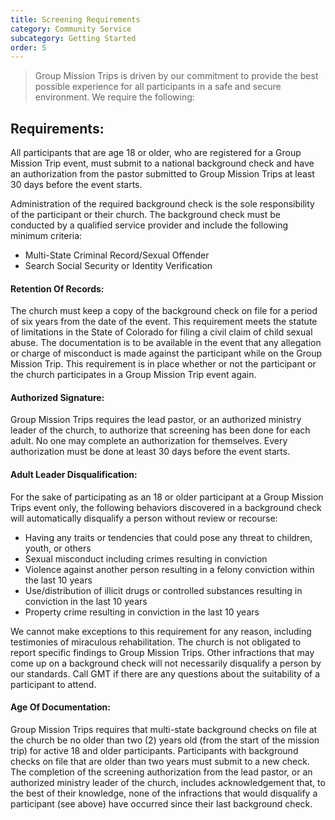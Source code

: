 ```yaml
---
title: Screening Requirements
category: Community Service
subcategory: Getting Started
order: 5
---
```


> Group Mission Trips is driven by our commitment to provide the best possible experience for all participants in a safe and secure environment. We require the following:

## Requirements:&nbsp;

All participants that are age 18 or older, who are registered for a Group Mission Trip event, must submit to a national background check and have an authorization from the pastor submitted to Group Mission Trips at least 30 days before the event starts.&nbsp;

Administration of the required background check is the sole responsibility of the participant or their church. The background check must be conducted by a qualified service provider and include the following minimum criteria:&nbsp;

* Multi-State Criminal Record/Sexual Offender&nbsp;
* Search Social Security or Identity Verification&nbsp;

#### Retention Of Records:

The church must keep a copy of the background check on file for a period of six years from the date of the event. This requirement meets the statute of limitations in the State of Colorado for filing a civil claim of child sexual abuse. The documentation is to be available in the event that any allegation or charge of misconduct is made against the participant while on the Group Mission Trip. This requirement is in place whether or not the participant or the church participates in a Group Mission Trip event again.&nbsp;

#### Authorized Signature:

Group Mission Trips requires the lead pastor, or an authorized ministry leader of the church, to authorize that screening has been done for each adult. No one may complete an authorization for themselves. Every authorization must be done at least 30 days before the event starts.&nbsp;

#### Adult Leader Disqualification:

For the sake of participating as an 18 or older participant at a Group Mission Trips event only, the following behaviors discovered in a background check will automatically disqualify a person without review or recourse:&nbsp;

* Having any traits or tendencies that could pose any threat to children, youth, or others
* Sexual misconduct including crimes resulting in conviction&nbsp;
* Violence against another person resulting in a felony conviction within the last 10 years&nbsp;
* Use/distribution of illicit drugs or controlled substances resulting in conviction in the last 10 years&nbsp;
* Property crime resulting in conviction in the last 10 years&nbsp;

We cannot make exceptions to this requirement for any reason, including testimonies of miraculous rehabilitation. The church is not obligated to report specific findings to Group Mission Trips. Other infractions that may come up on a background check will not necessarily disqualify a person by our standards. Call GMT if there are any questions about the suitability of a participant to attend.&nbsp;

#### Age Of Documentation:

Group Mission Trips requires that multi-state background checks on file at the church be no older than two (2) years old (from the start of the mission trip) for active 18 and older participants. Participants with background checks on file that are older than two years must submit to a new check. The completion of the screening authorization from the lead pastor, or an authorized ministry leader of the church, includes acknowledgement that, to the best of their knowledge, none of the infractions that would disqualify a participant (see above) have occurred since their last background check.
